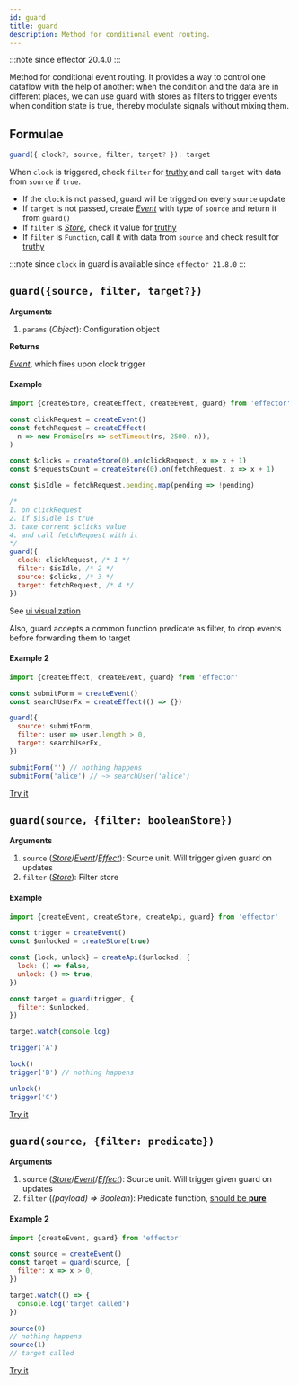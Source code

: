 ```yaml
---
id: guard
title: guard
description: Method for conditional event routing.
---
```


:::note
since effector 20.4.0
:::

Method for conditional event routing.
It provides a way to control one dataflow with the help of another: when the condition and the data are in different places, we can use guard with stores as filters to trigger events when condition state is true, thereby modulate signals without mixing them.

## Formulae

```ts
guard({ clock?, source, filter, target? }): target
```

When `clock` is triggered, check `filter` for [truthy] and call `target` with data from `source` if `true`.

- If the `clock` is not passed, guard will be trigged on every `source` update
- If `target` is not passed, create [_Event_](Event.md) with type of `source` and return it from `guard()`
- If `filter` is [_Store_](Store.md), check it value for [truthy]
- If `filter` is `Function`, call it with data from `source` and check result for [truthy]

[truthy]: https://developer.mozilla.org/en-US/docs/Glossary/Truthy

:::note since
`clock` in guard is available since `effector 21.8.0`
:::

## `guard({source, filter, target?})`

**Arguments**

1. `params` (_Object_): Configuration object

**Returns**

[_Event_](Event.md), which fires upon clock trigger

#### Example

```js
import {createStore, createEffect, createEvent, guard} from 'effector'

const clickRequest = createEvent()
const fetchRequest = createEffect(
  n => new Promise(rs => setTimeout(rs, 2500, n)),
)

const $clicks = createStore(0).on(clickRequest, x => x + 1)
const $requestsCount = createStore(0).on(fetchRequest, x => x + 1)

const $isIdle = fetchRequest.pending.map(pending => !pending)

/*
1. on clickRequest
2. if $isIdle is true
3. take current $clicks value
4. and call fetchRequest with it
*/
guard({
  clock: clickRequest, /* 1 */
  filter: $isIdle, /* 2 */
  source: $clicks, /* 3 */
  target: fetchRequest, /* 4 */
})
```

See [ui visualization](https://share.effector.dev/zLB4NwNV)

Also, guard accepts a common function predicate as filter, to drop events before forwarding them to target

#### Example 2

```js
import {createEffect, createEvent, guard} from 'effector'

const submitForm = createEvent()
const searchUserFx = createEffect(() => {})

guard({
  source: submitForm,
  filter: user => user.length > 0,
  target: searchUserFx,
})

submitForm('') // nothing happens
submitForm('alice') // ~> searchUser('alice')
```

[Try it](https://share.effector.dev/huTsEYFQ)

## `guard(source, {filter: booleanStore})`

**Arguments**

1. `source` ([_Store_](Store.md)/[_Event_](Event.md)/[_Effect_](Effect.md)): Source unit. Will trigger given guard on updates
1. `filter` ([_Store_](Store.md)): Filter store

#### Example

```js
import {createEvent, createStore, createApi, guard} from 'effector'

const trigger = createEvent()
const $unlocked = createStore(true)

const {lock, unlock} = createApi($unlocked, {
  lock: () => false,
  unlock: () => true,
})

const target = guard(trigger, {
  filter: $unlocked,
})

target.watch(console.log)

trigger('A')

lock()
trigger('B') // nothing happens

unlock()
trigger('C')
```

[Try it](https://share.effector.dev/kKxdnmcU)

## `guard(source, {filter: predicate})`

**Arguments**

1. `source` ([_Store_](Store.md)/[_Event_](Event.md)/[_Effect_](Effect.md)): Source unit. Will trigger given guard on updates
2. `filter` (_(payload) => Boolean_): Predicate function, [should be **pure**](../../glossary.md#purity)

#### Example 2

```js
import {createEvent, guard} from 'effector'

const source = createEvent()
const target = guard(source, {
  filter: x => x > 0,
})

target.watch(() => {
  console.log('target called')
})

source(0)
// nothing happens
source(1)
// target called
```

[Try it](https://share.effector.dev/ethzpd8Y)
